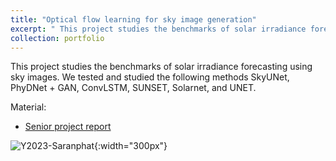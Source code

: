 ```yaml
---
title: "Optical flow learning for sky image generation"
excerpt: " This project studies the benchmarks of solar irradiance forecasting using sky images. <br/><img src='https://genai.cuee.io/images/portfolio2023saranphat.png' alt='y2023saranphat'>"
collection: portfolio
---
```


This project studies the benchmarks of solar irradiance forecasting using sky images. We tested and studied the following methods SkyUNet, PhyDNet + GAN, ConvLSTM, SUNSET, Solarnet, and UNET. 

Material:
- [Senior project report](https://drive.google.com/file/d/1YKwW2zGm9B2dzAExcgS9pBiPaEbp71o7/view?usp=sharing) 

![Y2023-Saranphat](https://genai.cuee.io/images/portfolio2023saranphat.png){:width="300px"}   